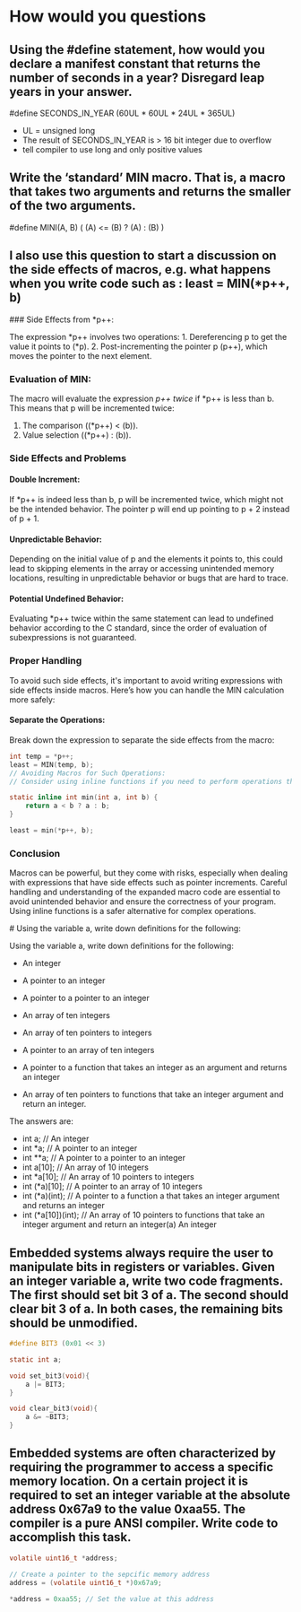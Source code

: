 # How would you questions

## Using the #define statement, how would you declare a manifest constant that returns the number of seconds in a year? Disregard leap years in your answer.

#define SECONDS_IN_YEAR (60UL * 60UL * 24UL * 365UL)

- UL = unsigned long 
- The result of SECONDS_IN_YEAR is > 16 bit integer due to overflow
- tell compiler to use long and only positive values

## Write the ‘standard’ MIN macro. That is, a macro that takes two arguments and returns the smaller of the two arguments.

#define MINI(A, B) ( (A) <= (B) ? (A) : (B) )

## I also use this question to start a discussion on the side effects of macros, e.g. what happens when you write code such as : least = MIN(*p++, b)

### Side Effects from *p++:

The expression *p++ involves two operations:
    1. Dereferencing p to get the value it points to (*p).
    2. Post-incrementing the pointer p (p++), which moves the pointer to the next element.

### Evaluation of MIN:

The macro will evaluate the expression *p++ twice* if *p++ is less than b. This means that p will be incremented twice:
1. The comparison ((*p++) < (b)).
2. Value selection ((*p++) : (b)).

### Side Effects and Problems

#### Double Increment:

If *p++ is indeed less than b, p will be incremented twice, which might not be the intended behavior. The pointer p will end up pointing to p + 2 instead of p + 1.

#### Unpredictable Behavior:

Depending on the initial value of p and the elements it points to, this could lead to skipping elements in the array or accessing unintended memory locations, resulting in unpredictable behavior or bugs that are hard to trace.

#### Potential Undefined Behavior:

Evaluating *p++ twice within the same statement can lead to undefined behavior according to the C standard, since the order of evaluation of subexpressions is not guaranteed.

### Proper Handling

To avoid such side effects, it's important to avoid writing expressions with side effects inside macros. Here’s how you can handle the MIN calculation more safely:

#### Separate the Operations:

Break down the expression to separate the side effects from the macro:
```c
int temp = *p++;
least = MIN(temp, b);
// Avoiding Macros for Such Operations:
// Consider using inline functions if you need to perform operations that could have side effects:

static inline int min(int a, int b) {
    return a < b ? a : b;
}

least = min(*p++, b);
```
### Conclusion
Macros can be powerful, but they come with risks, especially when dealing with expressions that have side effects such as pointer increments. Careful handling and understanding of the expanded macro code are essential to avoid unintended behavior and ensure the correctness of your program. Using inline functions is a safer alternative for complex operations.

# Using the variable a, write down definitions for the following:

Using the variable a, write down definitions for the following:

- An integer

- A pointer to an integer

- A pointer to a pointer to an integer

- An array of ten integers

- An array of ten pointers to integers

- A pointer to an array of ten integers

- A pointer to a function that takes an integer as an argument and returns an integer

- An array of ten pointers to functions that take an integer argument and return an integer.

The answers are:

- int a; // An integer
- int *a; // A pointer to an integer
- int **a; // A pointer to a pointer to an integer
- int a[10]; // An array of 10 integers
- int *a[10]; // An array of 10 pointers to integers
- int (*a)[10]; // A pointer to an array of 10 integers
- int (*a)(int); // A pointer to a function a that takes an integer argument and returns an integer
- int (*a[10])(int); // An array of 10 pointers to functions that take an integer argument and return an integer(a) An integer


## Embedded systems always require the user to manipulate bits in registers or variables. Given an integer variable a, write two code fragments. The first should set bit 3 of a. The second should clear bit 3 of a. In both cases, the remaining bits should be unmodified.

```c
#define BIT3 (0x01 << 3)

static int a;

void set_bit3(void){
    a |= BIT3;  
}

void clear_bit3(void){
    a &= ~BIT3;
}
```

## Embedded systems are often characterized by requiring the programmer to access a specific memory location. On a certain project it is required to set an integer variable at the absolute address 0x67a9 to the value 0xaa55. The compiler is a pure ANSI compiler. Write code to accomplish this task.

```c
volatile uint16_t *address;

// Create a pointer to the sepcific memory address 
address = (volatile uint16_t *)0x67a9;

*address = 0xaa55; // Set the value at this address 

```





